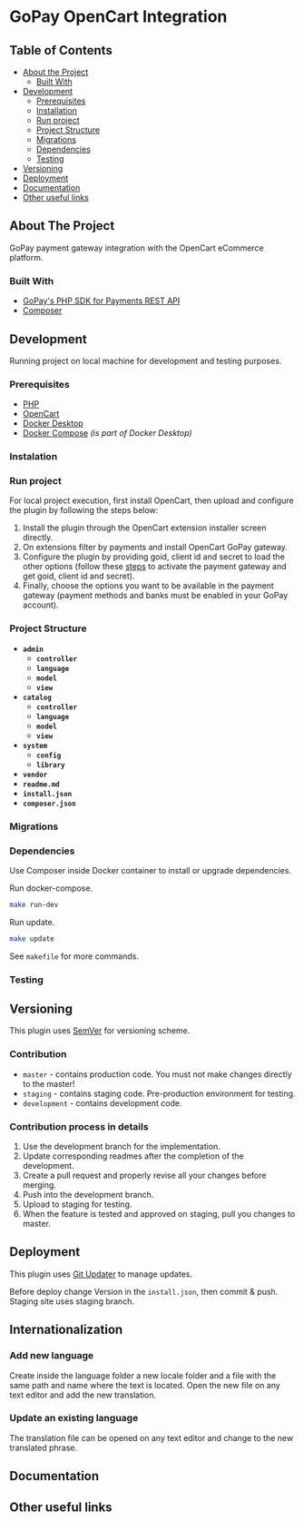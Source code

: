 # GoPay OpenCart Integration

## Table of Contents

- [About the Project](#about-the-project)
    - [Built With](#built-with)
- [Development](#development)
    - [Prerequisites](#prerequisites)
    - [Installation](#instalation)
    - [Run project](#run-project)
    - [Project Structure](#project-structure)
    - [Migrations](#migrations)
    - [Dependencies](#dependencies)
    - [Testing](#testing)
- [Versioning](#versioning)
- [Deployment](#deployment)
- [Documentation](#documentation)
- [Other useful links](#other-useful-links)

## About The Project

GoPay payment gateway integration with the OpenCart eCommerce platform.

### Built With

- [GoPay's PHP SDK for Payments REST API](https://github.com/gopaycommunity/gopay-php-api)
- [Composer](https://getcomposer.org/)

## Development

Running project on local machine for development and testing purposes.

### Prerequisites

- [PHP](https://www.php.net)
- [OpenCart](https://www.opencart.com)
- [Docker Desktop](https://www.docker.com/get-started)
- [Docker Compose](https://docs.docker.com/compose/) _(is part of Docker Desktop)_

### Instalation

### Run project

For local project execution, first install OpenCart, then upload and configure the plugin by following the steps below:
1. Install the plugin through the OpenCart extension installer screen directly.
2. On extensions filter by payments and install OpenCart GoPay gateway.
4. Configure the plugin by providing goid, client id and secret to load the other options (follow these [steps](https://help.gopay.com/en/knowledge-base/gopay-account/gopay-business-account/signing-in-password-reset-activating-and-deactivating-the-payment-gateway/how-to-activate-the-payment-gateway) to activate the payment gateway and get goid, client id and secret).
5. Finally, choose the options you want to be available in the payment gateway (payment methods and banks must be enabled in your GoPay account).

### Project Structure

- **`admin`**
  - **`controller`**
  - **`language`**
  - **`model`**
  - **`view`**
- **`catalog`**
  - **`controller`**
  - **`language`**
  - **`model`**
  - **`view`**
- **`system`**
  - **`config`**
  - **`library`**
- **`vendor`**
- **`readme.md`**
- **`install.json`**
- **`composer.json`**

### Migrations

### Dependencies

Use Composer inside Docker container to install or upgrade dependencies.

Run docker-compose.

```sh
make run-dev
```

Run update.

```sh
make update
```

See `makefile` for more commands.

### Testing

## Versioning

This plugin uses [SemVer](http://semver.org/) for versioning scheme.

### Contribution

- `master` - contains production code. You must not make changes directly to the master!
- `staging` - contains staging code. Pre-production environment for testing.
- `development` - contains development code.

### Contribution process in details

1. Use the development branch for the implementation.
2. Update corresponding readmes after the completion of the development.
3. Create a pull request and properly revise all your changes before merging.
4. Push into the development branch.
5. Upload to staging for testing.
6. When the feature is tested and approved on staging, pull you changes to master.

## Deployment

This plugin uses [Git Updater](https://github.com/afragen/git-updater/) to manage updates.

Before deploy change Version in the `install.json`, then commit & push. Staging site uses staging branch.

## Internationalization

### Add new language

Create inside the language folder a new locale folder and a file with the same path and name where the text is located. Open the new file on any text editor and add the new translation.

### Update an existing language

The translation file can be opened on any text editor and change to the new translated phrase.

## Documentation

## Other useful links
